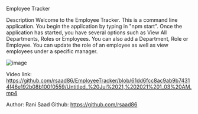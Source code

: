 Employee Tracker

Description
Welcome to the Employee Tracker. This is a command line application. You begin the application by typing in "npm start". Once the application has started, you have several options such as View All Departments, Roles or Employees. You can also add a Department, Role or Employee. You can update the role of an employee as well as view employees under a specific manager.

![image](https://github.com/rsaad86/EmployeeTracker/blob/61dd6fcc8ac9ab9b74314f46e192b08b100f0559/EmployeeTrackerImage.jpg?raw=true)

Video link: https://github.com/rsaad86/EmployeeTracker/blob/61dd6fcc8ac9ab9b74314f46e192b08b100f0559/Untitled_%20Jul%2021,%202021%201_03%20AM.mp4

Author: Rani Saad
Github: https://github.com/rsaad86
